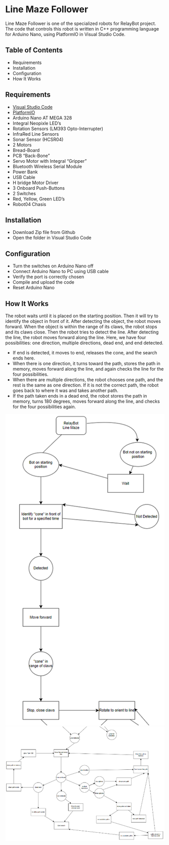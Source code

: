 # Line Maze Follower

Line Maze Follower is one of the specialized robots for RelayBot project. The code that controls this robot is written in C++ programming language for Arduino Nano, using PlatformIO in Visual Studio Code.

## Table of Contents
- Requirements
- Installation
- Configuration
- How It Works

## Requirements
- [Visual Studio Code](https://code.visualstudio.com/download)
- [PlatformIO](https://platformio.org/install/ide?install=vscode)
- Arduino Nano AT MEGA 328 
- Integral Neopixle LED’s 
- Rotation Sensors (LM393 Opto-Interrupter) 
- InfraRed Line Sensors 
- Sonar Sensor (HCSR04) 
- 2 Motors 
- Bread-Board
- PCB “Back-Bone” 
- Servo Motor with Integral “Gripper” 
- Bluetooth Wireless Serial Module 
- Power Bank 
- USB Cable 
- H bridge Motor Driver 
- 3 Onboard Push-Buttons 
- 2 Switches 
- Red, Yellow, Green LED’s 
- Robot04 Chasis 

## Installation
- Download Zip file from Github
- Open the folder in Visual Studio Code

## Configuration
- Turn the switches on Arduino Nano off
- Connect Arduino Nano to PC using USB cable
- Verify the port is correctly chosen
- Compile and upload the code
- Reset Arduino Nano

## How It Works
The robot waits until it is placed on the starting position. Then it will try to identify the object in front of it. After detecting the object, the robot moves forward. When the object is within the range of its claws, the robot stops and its claws close. Then the robot tries to detect the line. After detecting the line, the robot moves forward along the line. Here, we have four possibilities: one direction, multiple directions, dead end, and end detected. 
- If end is detected, it moves to end, releases the cone, and the search ends here. 
- When there is one direction, it turns toward the path, stores the path in memory, moves forward along the line, and again checks the line for the four possibilities. 
- When there are multiple directions, the robot chooses one path, and the rest is the same as one direction. If it is not the correct path, the robot goes back to where it was and takes another path. 
- If the path taken ends in a dead end, the robot stores the path in memory, turns 180 degrees, moves forward along the line, and checks for the four possibilities again. 

![use case 1](image.png)
![use case 2](image-1.png)